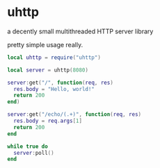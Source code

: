 # uhttp
a decently small multithreaded HTTP server library

pretty simple usage really.

```lua
local uhttp = require("uhttp")

local server = uhttp(8080)

server:get("/", function(req, res)
  res.body = "Hello, world!"
  return 200
end)

server:get("/echo/(.+)", function(req, res)
  res.body = req.args[1]
  return 200
end

while true do
  server:poll()
end
```
